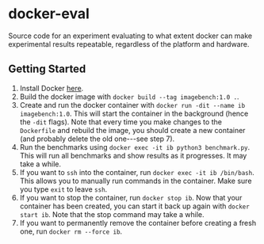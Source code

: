 # docker-eval
Source code for an experiment evaluating to what extent docker can make experimental results repeatable, regardless of the platform and hardware.

## Getting Started

1. Install Docker [here](https://docs.docker.com/get-docker/).
2. Build the docker image with `docker build --tag imagebench:1.0 .`.
3. Create and run the docker container with
   `docker run -dit --name ib imagebench:1.0`. This will start the
   container in the background (hence the `-dit` flags).
   Note that every time you make changes to the `Dockerfile` and rebuild
   the image, you should create a new container (and probably delete the
   old one---see step 7).
4. Run the benchmarks using `docker exec -it ib python3 benchmark.py`. This
   will run all benchmarks and show results as it progresses. It may take a
   while.
5. If you want to `ssh` into the container, run `docker exec -it ib /bin/bash`.
   This allows you to manually run commands in the container. Make sure you
   type `exit` to leave `ssh`.
6. If you want to stop the container, run `docker stop ib`. Now that your
   container has been created, you can start it back up again with `docker
   start ib`. Note that the stop command may take a while.
7. If you want to permanently remove the container before creating a fresh
   one, run `docker rm --force ib`.
